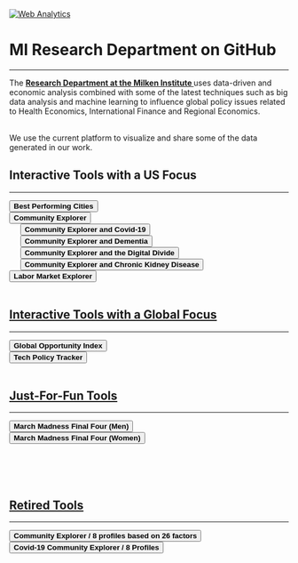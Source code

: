 <head><!-- Default Statcounter code for Miresearch.github.io About
https://miresearch.github.io/About/ -->
<script type="text/javascript">
var sc_project=12370715; 
var sc_invisible=1; 
var sc_security="d1e49415"; 
</script>
<script type="text/javascript"
src="https://www.statcounter.com/counter/counter.js"
async></script>
<noscript><div class="statcounter"><a title="Web Analytics"
href="https://statcounter.com/" target="_blank"><img
class="statcounter"
src="https://c.statcounter.com/12370715/0/d1e49415/1/"
alt="Web Analytics"></a></div></noscript>
<!-- End of Statcounter Code -->

<meta name="twitter:title" content="MI Research Data Vizualization">
<meta name="twitter:image" content="https://claudelopezcom.ipage.com/claudelopez/data_viz.jpg">
<meta name="twitter:card" content="summary_large_image">
<meta name="image" property="og:image" content="https://claudelopezcom.ipage.com/claudelopez/data_viz.jpg">

<meta property="og:title" content="MI Research Data Vizualization">
<meta property="og:image" content="https://claudelopezcom.ipage.com/claudelopez/data_viz.jpg">
<meta property="og:image:url" content="https://claudelopezcom.ipage.com/claudelopez/data_viz.jpg">
<meta property="og:image:secure_url" content="https://claudelopezcom.ipage.com/claudelopez/data_viz.jpg">
<meta property="og:url" content="https://miresearch.github.io/About/">

</head>

<H1><b>MI Research Department on GitHub </b></H1><Hr>

The <b><a href="https://milkeninstitute.org/research-department" target="_blank"> Research Department at the Milken Institute </a> </b>uses data-driven and economic analysis combined with some of the latest techniques such as big data analysis and machine learning to influence global policy issues related to Health Economics, International Finance and Regional Economics. <br><br>

We use the current platform to visualize and share some of the data generated in our work. <br>

<H2><b> Interactive Tools with a US Focus</b> </H2> <Hr>
<a href="https://miresearch.github.io/Best-Performing-Cities/" target="_blank"><button class="button button2"><b>Best Performing Cities</b></button> <br>
<a href="https://miresearch.github.io/Community-Explorer/" target="_blank"><button class="button button2"><b>Community Explorer</b></button></a> <br>
&nbsp;&nbsp;&nbsp;&nbsp;   <a href="https://miresearch.github.io/COVID19-Community-Explorer/" target="_blank"><button class="button button2"><b>Community Explorer and Covid-19</b></button></a> <br>
 &nbsp;&nbsp;&nbsp;&nbsp; <a href="https://miresearch.github.io/dementia/" target="_blank"><button class="button button2"><b>Community Explorer and Dementia </b></button></a> <br>
 &nbsp;&nbsp;&nbsp;&nbsp; <a href="https://miresearch.github.io/Broadband/" target="_blank"><button class="button button2"><b>Community Explorer and the Digital Divide </b></button></a> <br>
  &nbsp;&nbsp;&nbsp;&nbsp; <a href="https://miresearch.github.io/CE-kidney-chronic-disease/" target="_blank"><button class="button button2"><b>Community Explorer and Chronic Kidney Disease </b></button></a> <br>
<a href="https://miresearch.github.io/Labor-Market-Explorer/" target="_blank"><button class="button button2"><b>Labor Market Explorer</b></button> <br>
<br>

<H2><b> Interactive Tools with a Global Focus</b> </H2> <Hr>
 <a href="https://miresearch.github.io/Global-Opportunity-Index/" target="_blank"><button class="button button2"><b>Global Opportunity Index</b></button></a><br>
 <a href="https://miresearch.github.io/Tech-Regulation/" target="_blank"><button class="button button2"><b>Tech Policy Tracker</b></button> <br>
<br>

<H2><b> Just-For-Fun Tools</b> </H2> <Hr>
 <a href="https://miresearch.github.io/FinalFour/" target="_blank"><button class="button button2"><b>March Madness Final Four (Men)</b></button></a> <br>
 <a href="https://miresearch.github.io/FinalFourWomen/" target="_blank"><button class="button button2"><b>March Madness Final Four (Women)</b></button> <br>
<br><br><br> <br>

<H2><b> Retired Tools</b> </H2> <Hr>
<a href="https://miresearch.github.io/Community-Explorer-8-profiles/" target="_blank"><button class="button button2"><b>Community Explorer / 8 profiles based on 26 factors</b></button></a> <br>
<a href="https://miresearch.github.io/COVID-19-Community-Explorer-8profiles/" target="_blank"><button class="button button2"><b>Covid-19 Community Explorer / 8 Profiles</b></button></a> <br>

